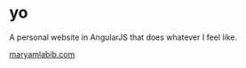 # yo

A personal website in AngularJS that does whatever I feel like.

[maryamlabib.com](http://maryamlabib.com)
